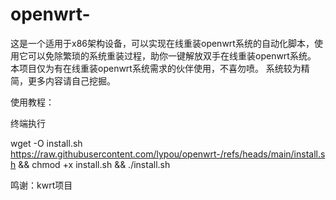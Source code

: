 # openwrt-
这是一个适用于x86架构设备，可以实现在线重装openwrt系统的自动化脚本，使用它可以免除繁琐的系统重装过程，助你一键解放双手在线重装openwrt系统。
本项目仅为有在线重装openwrt系统需求的伙伴使用，不喜勿喷。
系统较为精简，更多内容请自己挖掘。

使用教程：

终端执行 

wget -O install.sh https://raw.githubusercontent.com/lypou/openwrt-/refs/heads/main/install.sh && chmod +x install.sh && ./install.sh

鸣谢：kwrt项目
